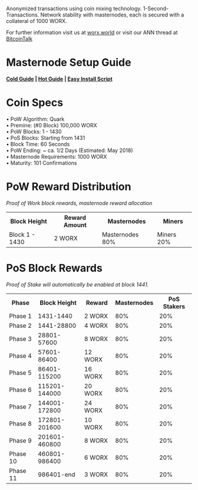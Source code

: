 Anonymized transactions using coin mixing technology. 1-Second-Transactions. Network stability with masternodes, each is secured with a collateral of 1000 WORX.

For further information visit us at [worx.world](https://worx.world/) or visit our ANN thread at [BitcoinTalk](TBA)

# Masternode Setup Guide  
**[Cold Guide](http://worx.world/assets/setupguides/Cold_Wallet_Guide.pdf) | [Hot Guide](http://worx.world/assets/setupguides/Hot_Wallet_Guide.pdf) | [Easy Install Script](https://github.com/worxcoin/WorxInstaller/blob/master/README.md)**

# Coin Specs

• PoW Algorithm: Quark  
• Premine: (#0 Block) 100,000 WORX  
• PoW Blocks: 1 - 1430  
• PoS Blocks: Starting from 1431  
• Block Time: 60 Seconds  
• PoW Ending: ~ ca. 1/2 Days (Estimated: May 2018)  
• Masternode Requirements: 1000 WORX  
• Maturity: 101 Confirmations  

# PoW Reward Distribution

_Proof of Work block rewards, masternode reward allocation_

<table>
<tr><th>Block Height</th><th>Reward Amount</th><th>Masternodes</th><th>Miners</th></tr>
<tr><td>Block 1 - 1430</td><td>2 WORX</td><td>Masternodes 80%</td><td>Miners 20%</td></tr>
</table>

# PoS Block Rewards

_Proof of Stake will automatically be enabled at block 1441._

<table>
  <tr>
    <th>Phase</th>
    <th>Block Height</th>
    <th>Reward</th>
    <th>Masternodes</th>
    <th>PoS Stakers</th>
  </tr>
<tr>
    <td>Phase 1</td>
    <td>1431-1440</td>
    <td>2 WORX</td>
    <td>80%</td>
    <td>20%</td>
  </tr>
  <tr>
    <td>Phase 2</td>
    <td>1441-28800</td>
    <td>4 WORX</td>
    <td>80%</td>
    <td>20%</td>
  </tr>
  <tr>
    <td>Phase 3</td>
    <td>28801-57600</td>
    <td>8 WORX</td>
    <td>80%</td>
    <td>20%</td>
  </tr>
  <tr>
    <td>Phase 4</td>
    <td>57601-86400</td>
    <td>12 WORX</td>
    <td>80%</td>
    <td>20%</td>
  </tr>
  <tr>
    <td>Phase 5</td>
    <td>86401-115200</td>
    <td>16 WORX</td>
    <td>80%</td>
    <td>20%</td>
  </tr>
  <tr>
    <td>Phase 6</td>
    <td>115201-144000</td>
    <td>20 WORX</td>
    <td>80%</td>
    <td>20%</td>
  </tr>
  <tr>
    <td>Phase 7</td>
    <td>144001-172800</td>
    <td>24 WORX</td>
    <td>80%</td>
    <td>20%</td>
  </tr>
  <tr>
    <td>Phase 8</td>
    <td>172801-201600</td>
    <td>10 WORX</td>
    <td>80%</td>
    <td>20%</td>
  </tr>
  <tr>
    <td>Phase 9</td>
    <td>201601-460800</td>
    <td>8 WORX</td>
    <td>80%</td>
    <td>20%</td>
  </tr>
  <tr>
    <td>Phase 10</td>
    <td>460801-986400</td>
    <td>6 WORX</td>
    <td>80%</td>
    <td>20%</td>
  </tr>
  <tr>
    <td>Phase 11</td>
    <td>986401-end</td>
    <td>3 WORX</td>
    <td>80%</td>
    <td>20%</td>
  </tr>
</table>
